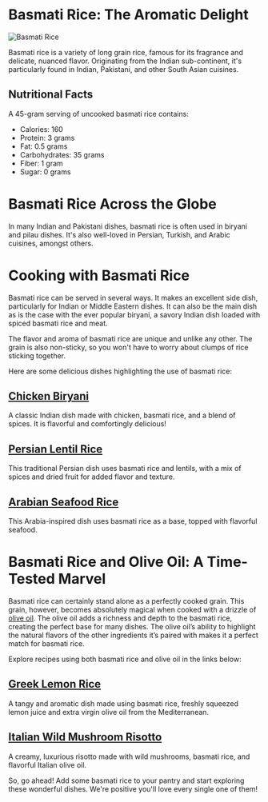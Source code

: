 # Basmati Rice: The Aromatic Delight

![Basmati Rice](https://source.unsplash.com/random/?basmatirice)

Basmati rice is a variety of long grain rice, famous for its fragrance and delicate, nuanced flavor. Originating from the Indian sub-continent, it's particularly found in Indian, Pakistani, and other South Asian cuisines.

## Nutritional Facts

A 45-gram serving of uncooked basmati rice contains:
- Calories: 160
- Protein: 3 grams
- Fat: 0.5 grams
- Carbohydrates: 35 grams
- Fiber: 1 gram
- Sugar: 0 grams

# Basmati Rice Across the Globe

In many Indian and Pakistani dishes, basmati rice is often used in biryani and pilau dishes. It's also well-loved in Persian, Turkish, and Arabic cuisines, amongst others.

# Cooking with Basmati Rice

Basmati rice can be served in several ways. It makes an excellent side dish, particularly for Indian or Middle Eastern dishes. It can also be the main dish as is the case with the ever popular biryani, a savory Indian dish loaded with spiced basmati rice and meat.

The flavor and aroma of basmati rice are unique and unlike any other. The grain is also non-sticky, so you won't have to worry about clumps of rice sticking together.

Here are some delicious dishes highlighting the use of basmati rice:

## [Chicken Biryani](/recipes/biryani)
A classic Indian dish made with chicken, basmati rice, and a blend of spices. It is flavorful and comfortingly delicious!

## [Persian Lentil Rice](/recipes/persian-lentil-rice)
This traditional Persian dish uses basmati rice and lentils, with a mix of spices and dried fruit for added flavor and texture.

## [Arabian Seafood Rice](/recipes/arabian-seafood-rice)
This Arabia-inspired dish uses basmati rice as a base, topped with flavorful seafood.

# Basmati Rice and Olive Oil: A Time-Tested Marvel

Basmati rice can certainly stand alone as a perfectly cooked grain. This grain, however, becomes absolutely magical when cooked with a drizzle of [olive oil](/ingredient-spotlight/olive-oil). The olive oil adds a richness and depth to the basmati rice, creating the perfect base for many dishes. The olive oil’s ability to highlight the natural flavors of the other ingredients it’s paired with makes it a perfect match for basmati rice.

Explore recipes using both basmati rice and olive oil in the links below:

## [Greek Lemon Rice](/recipes/greek-lemon-rice)
A tangy and aromatic dish made using basmati rice, freshly squeezed lemon juice and extra virgin olive oil from the Mediterranean.

## [Italian Wild Mushroom Risotto](/recipe/italian-wild-mushroom-risotto)
A creamy, luxurious risotto made with wild mushrooms, basmati rice, and flavorful Italian olive oil.

So, go ahead! Add some basmati rice to your pantry and start exploring these wonderful dishes. We're positive you'll love every single one of them!